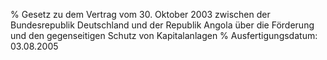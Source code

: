 % Gesetz zu dem Vertrag vom 30. Oktober 2003 zwischen der Bundesrepublik Deutschland und der Republik Angola über die Förderung und den gegenseitigen Schutz von Kapitalanlagen
% Ausfertigungsdatum: 03.08.2005
 